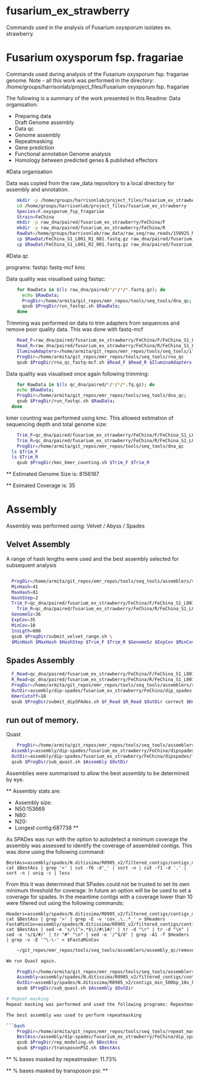 # fusarium_ex_strawberry
Commands used in the analysis of Fusarium oxysporum isolates ex. strawberry.

Fusarium oxysporum fsp. fragariae
====================

Commands used during analysis of the Fusarium oxysporum fsp. fragariae genome. Note - all this work was performed in the directory: /home/groups/harrisonlab/project_files/Fusarium oxysporum fsp. fragariae

The following is a summary of the work presented in this Readme:
Data organisation:
  * Preparing data  
Draft Genome assembly
  * Data qc
  * Genome assembly
  * Repeatmasking
  * Gene prediction
  * Functional annotation
Genome analysis
  * Homology between predicted genes & published effectors


#Data organisation

Data was copied from the raw_data repository to a local directory for assembly
and annotation.

```bash
    mkdir -p /home/groups/harrisonlab/project_files/fusarium_ex_strawberry
  	cd /home/groups/harrisonlab/project_files/fusarium_ex_strawberry
  	Species=F.oxysporum_fsp_fragariae
  	Strain=FeChina
    mkdir -p raw_dna/paired/fusarium_ex_strawberry/FeChina/F
    mkdir -p raw_dna/paired/fusarium_ex_strawberry/FeChina/R
    RawDat=/home/groups/harrisonlab/raw_data/raw_seq/raw_reads/150925_M01678_0029_AC669
    cp $RawDat/FeChina_S1_L001_R1_001.fastq.gz raw_dna/paired/fusarium_ex_strawberry/FeChina/F/.
    cp $RawDat/FeChina_S1_L001_R2_001.fastq.gz raw_dna/paired/fusarium_ex_strawberry/FeChina/R/.
```


#Data qc

programs: fastqc fastq-mcf kmc

Data quality was visualised using fastqc:

```bash
  	for RawData in $(ls raw_dna/paired/*/*/*/*.fastq.gz); do
	  echo $RawData;
	  ProgDir=/home/armita/git_repos/emr_repos/tools/seq_tools/dna_qc;
	  qsub $ProgDir/run_fastqc.sh $RawData;
  	done
```

Trimming was performed on data to trim adapters from sequences and remove poor quality data.
This was done with fastq-mcf


```bash
	Read_F=raw_dna/paired/fusarium_ex_strawberry/FeChina/F/FeChina_S1_L001_R1_001.fastq.gz
	Read_R=raw_dna/paired/fusarium_ex_strawberry/FeChina/R/FeChina_S1_L001_R2_001.fastq.gz
	IluminaAdapters=/home/armita/git_repos/emr_repos/tools/seq_tools/illumina_full_adapters.fa
	ProgDir=/home/armita/git_repos/emr_repos/tools/seq_tools/rna_qc
	qsub $ProgDir/rna_qc_fastq-mcf.sh $Read_F $Read_R $IluminaAdapters DNA
```


Data quality was visualised once again following trimming:

```bash
	for RawData in $(ls qc_dna/paired/*/*/*/*.fq.gz); do
  	echo $RawData;
  	ProgDir=/home/armita/git_repos/emr_repos/tools/seq_tools/dna_qc;
  	qsub $ProgDir/run_fastqc.sh $RawData;
  done
```


kmer counting was performed using kmc.
This allowed estimation of sequencing depth and total genome size:

```bash
	Trim_F=qc_dna/paired/fusarium_ex_strawberry/FeChina/F/FeChina_S1_L001_R1_001_trim.fq.gz
	Trim_R=qc_dna/paired/fusarium_ex_strawberry/FeChina/R/FeChina_S1_L001_R2_001_trim.fq.gz
	ProgDir=/home/armita/git_repos/emr_repos/tools/seq_tools/dna_qc
  ls $Trim_F
  ls $Trim_R
	qsub $ProgDir/kmc_kmer_counting.sh $Trim_F $Trim_R
```

** Estimated Genome Size is: 8156187 

** Esimated Coverage is: 35

# Assembly
Assembly was performed using: Velvet / Abyss / Spades

## Velvet Assembly
A range of hash lengths were used and the best assembly selected for subsequent analysis

```bash

  ProgDir=/home/armita/git_repos/emr_repos/tools/seq_tools/assemblers/velvet
  MinHash=41
  MaxHash=81
  HashStep=2
  Trim_F=qc_dna/paired/fusarium_ex_strawberry/FeChina/F/FeChina_S1_L001_R1_001_trim.fq.gz
	Trim_R=qc_dna/paired/fusarium_ex_strawberry/FeChina/R/FeChina_S1_L001_R2_001_trim.fq.gz
  GenomeSz=36
  ExpCov=35
  MinCov=10
  InsLgth=600
  qsub $ProgDir/submit_velvet_range.sh \
  $MinHash $MaxHash $HashStep $Trim_F $Trim_R $GenomeSz $ExpCov $MinCov $InsLgth
```

## Spades Assembly

```bash
  F_Read=qc_dna/paired/fusarium_ex_strawberry/FeChina/F/FeChina_S1_L001_R1_001_trim.fq.gz
  R_Read=qc_dna/paired/fusarium_ex_strawberry/FeChina/R/FeChina_S1_L001_R2_001_trim.fq.gz
  ProgDir=/home/armita/git_repos/emr_repos/tools/seq_tools/assemblers/spades
  OutDir=assembly/dip-spades/fusarium_ex_strawberry/FeChina/dip_spades
  KmerCutoff=10
  qsub $ProgDir/submit_dipSPAdes.sh $F_Read $R_Read $OutDir correct $KmerCutoff


```

## run out of memory.


Quast

```bash
	ProgDir=/home/armita/git_repos/emr_repos/tools/seq_tools/assemblers/assembly_qc/quast
  Assembly=assembly/dip-spades/fusarium_ex_strawberry/FeChina/dipspades/filtered_contigs/consensus_contigs_min_500bp.fasta
  OutDir=assembly/dip-spades/fusarium_ex_strawberry/FeChina/dipspades/filtered_contigs
  qsub $ProgDir/sub_quast.sh $Assembly $OutDir
```

Assemblies were summarised to allow the best assembly to be determined by eye.

** Assembly stats are:
  * Assembly size:
  * N50:153669
  * N80:
  * N20:
  * Longest contig:687738
  **

As SPADes was run with the option to autodetect a minimum coverage the assembly was assessed to identify the coverage of assembled contigs. This was done using the following command:

	BestAss=assembly/spades/N.ditissima/R0905_v2/filtered_contigs/contigs_min_500bp.fasta
	cat $BestAss | grep '>' | cut -f6 -d'_' | sort -n | cut -f1 -d '.' | sort -n | uniq -c | less

From this it was determined that SPades could not be trusted to set its own minimum threshold for coverage.
In future an option will be be used to set a coverage for spades.
In the meantime contigs with a coverage lower than 10 were filtered out using the following commands:

	Headers=assembly/spades/N.ditissima/R0905_v2/filtered_contigs/contigs_min_500bp_10x_headers.txt
	cat $BestAss | grep '>' | grep -E -v 'cov_.\..*_' > $Headers
	FastaMinCov=assembly/spades/N.ditissima/R0905_v2/filtered_contigs/contigs_min_500bp_10x_headers.fasta
	cat $BestAss | sed -e 's/\(^>.*$\)/#\1#/' | tr -d "\r" | tr -d "\n" | sed -e 's/$/#/' | tr "#" "\n" | sed -e '/^$/d' | grep -A1 -f $Headers | grep -v -E '^\-\-' > $FastaMinCov

```bash
	~/git_repos/emr_repos/tools/seq_tools/assemblers/assembly_qc/remove_contaminants/remove_contaminants.py --inp ../neonectria_ditissima/assembly/spades/N.ditissima/R0905_v2/filtered_contigs/contigs_min_500bp_10x_headers.fasta  --out assembly/spades/N.galligena/R0905_v2/filtered_contigs/contigs_min_500bp_10x_filtered_renamed.fasta  --coord_file editfile.tab

We run Quast again.

	ProgDir=/home/armita/git_repos/emr_repos/tools/seq_tools/assemblers/assembly_qc/quast
	Assembly=assembly/spades/N.ditissima/R0905_v2/filtered_contigs/contigs_min_500bp_10x_headers.fasta
	OutDir=assembly/spades/N.ditissima/R0905_v2/contigs_min_500bp_10x_headers
	qsub $ProgDir/sub_quast.sh $Assembly $OutDir

# Repeat masking
Repeat masking was performed and used the following programs: Repeatmasker Repeatmodeler

The best assembly was used to perform repeatmasking

```bash
	ProgDir=/home/armita/git_repos/emr_repos/tools/seq_tools/repeat_masking
    BestAss=/assembly/dip-spades/fusarium_ex_strawberry/FeChina/dip_spades/filtered_contigs/scaffolds_filtered_1000.fasta
    qsub $ProgDir/rep_modeling.sh $BestAss
    qsub $ProgDir/transposonPSI.sh $BestAss
 ```

** % bases masked by repeatmasker: 11.73%

** % bases masked by transposon psi: **

<!--
# Gene Prediction
Gene prediction followed two steps:
Pre-gene prediction - Quality of genome assemblies were assessed using Cegma to see how many core eukaryotic genes can be identified.
Gene models were used to predict genes in the Neonectria genome. This used results from CEGMA as hints for gene models.

## Pre-gene prediction
Quality of genome assemblies was assessed by looking for the gene space in the assemblies.

```bash
  	ProgDir=/home/armita/git_repos/emr_repos/tools/gene_prediction/cegma
  	Assembly=/repeat_masked/spades/N.ditissima/R0905_v2/filtered_contigs_repmask/R0905_v2_contigs_unmasked.fa
  	qsub $ProgDir/sub_cegma.sh $Assembly dna
```

** Number of cegma genes present and complete: 95.16
** Number of cegma genes present and partial: 97.18

##Gene prediction

Gene prediction was performed for the neonectria genome.
CEGMA genes were used as Hints for the location of CDS.

```bash
	ProgDir=/home/armita/git_repos/emr_repos/tools/gene_prediction/augustus
  	Assembly=/repeat_masked/spades/N.ditissima/R0905_v2/filtered_contigs_repmask/R0905_v2_contigs_unmasked.fa
  	GeneModel=fusarium
  	qsub $ProgDir/submit_augustus.sh $GeneModel $Assembly false
```

** Number of genes predicted: 12712

#Functional annotation

Interproscan was used to give gene models functional annotations.

```bash
	ProgDir=/home/armita/git_repos/emr_repos/tools/seq_tools/feature_annotation/interproscan/
  	Genes=gene_pred/augustus/spades/N.ditissima/N.ditissima_aug_out.aa
  	$ProgDir/sub_interproscan.sh $Genes
```

```bash
	ProgDir=/home/armita/git_repos/emr_repos/tools/seq_tools/feature_annotation/interproscan
	Genes=gene_pred/augustus/spades/N.ditissima/N.ditissima_aug_out.aa
	InterProRaw=gene_pred/interproscan/spades/N.ditissima/raw
	ProgDir/append_interpro.sh $Genes $InterProRaw
```

#Genomic analysis
The first analysis was based upon BLAST searches for genes known to be involved in toxin production


##Genes with homology to PHIbase
Predicted gene models were searched against the PHIbase database using tBLASTx.

```bash
	ProgDir=/home/armita/git_repos/emr_repos/tools/pathogen/blast
	Query=../../phibase/v3.8/PHI_accessions.fa
	Subject=repeat_masked/spades/N.ditissima/NG-R0905_repmask/N.ditissima_contigs_unmasked.fa
	qsub $ProgDir/blast_pipe.sh $Query protein $Subject
```

Top BLAST hits were used to annotate gene models.

```bash

```

** Blast results of note: **
  * 'Result A'
-->
